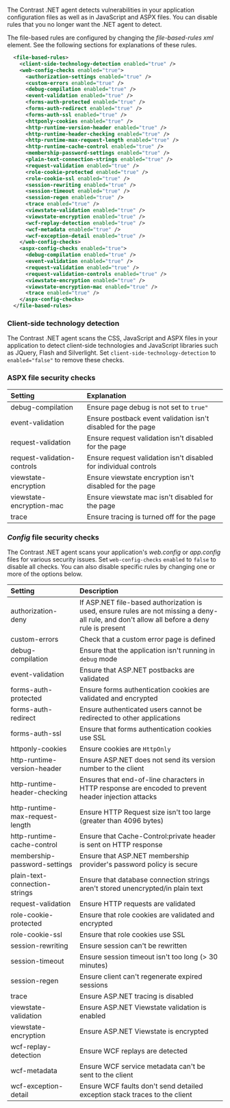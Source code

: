<!--
title: "Level 2 Rules - File-Based Rules"
description: "Information on .NET File-Based Rules"
tags: "installation policy customization rules level agent .Net files"
-->

The Contrast .NET agent detects vulnerabilities in your application configuration files as well as in JavaScript and ASPX files. You can disable rules that you no longer want the .NET agent to detect. 

The file-based rules are configured by changing the *file-based-rules xml* element. See the following sections for explanations of these rules.

```xml
  <file-based-rules>
    <client-side-technology-detection enabled="true" />
    <web-config-checks enabled="true">
      <authorization-settings enabled="true" />
      <custom-errors enabled="true" />
      <debug-compilation enabled="true" />
      <event-validation enabled="true" />
      <forms-auth-protected enabled="true" />
      <forms-auth-redirect enabled="true" />
      <forms-auth-ssl enabled="true" />
      <httponly-cookies enabled="true" />
      <http-runtime-version-header enabled="true" />
      <http-runtime-header-checking enabled="true" />
      <http-runtime-max-request-length enabled="true" />
      <http-runtime-cache-control enabled="true" />
      <membership-password-settings enabled="true" />
      <plain-text-connection-strings enabled="true" />
      <request-validation enabled="true" />
      <role-cookie-protected enabled="true" />
      <role-cookie-ssl enabled="true" />
      <session-rewriting enabled="true" />
      <session-timeout enabled="true" />
      <session-regen enabled="true" />
      <trace enabled="true" />
      <viewstate-validation enabled="true" />
      <viewstate-encryption enabled="true" />
      <wcf-replay-detection enabled="true" />
      <wcf-metadata enabled="true" />
      <wcf-exception-detail enabled="true" />
    </web-config-checks>
    <aspx-config-checks enabled="true">
      <debug-compilation enabled="true" />
      <event-validation enabled="true" />
      <request-validation enabled="true" />
      <request-validation-controls enabled="true" />
      <viewstate-encryption enabled="true" />
      <viewstate-encryption-mac enabled="true" />
      <trace enabled="true" />
    </aspx-config-checks>
  </file-based-rules>
```


### Client-side technology detection 

The Contrast .NET agent scans the CSS, JavaScript and ASPX files in your application to detect client-side technologies and JavaScript libraries such as JQuery, Flash and Silverlight. Set `client-side-technology-detection` to `enabled="false"` to remove these checks.

### ASPX file security checks

Setting | Explanation
:------ |:-----------
debug-compilation | Ensure page debug is not set to `true"`
event-validation | Ensure postback event validation isn't disabled for the page
request-validation | Ensure request validation isn't disabled for the page
request-validation-controls | Ensure request validation isn't disabled for individual controls
viewstate-encryption | Ensure viewstate encryption isn't disabled for the page
viewstate-encryption-mac | Ensure viewstate mac isn't disabled for the page
trace | Ensure tracing is turned off for the page

### *Config* file security checks 

The Contrast .NET agent scans your application's *web.config* or *app.config* files for various security issues. Set `web-config-checks` `enabled` to `false` to disable all checks. You can also disable specific rules by changing one or more of the options below.

Setting | Description
:------ |:-----------
authorization-deny | If ASP.NET file-based authorization is used, ensure rules are not missing a deny-all rule, and don't allow all before a deny rule is present
custom-errors | Check that a custom error page is defined
debug-compilation | Ensure that the application isn't running in `debug` mode
event-validation | Ensure that ASP.NET postbacks are validated
forms-auth-protected | Ensure forms authentication cookies are validated and encrypted
forms-auth-redirect | Ensure authenticated users cannot be redirected to other applications
forms-auth-ssl | Ensure that forms authentication cookies use SSL
httponly-cookies | Ensure cookies are `HttpOnly`
http-runtime-version-header | Ensure ASP.NET does not send its version number to the client
http-runtime-header-checking | Ensures that end-of-line characters in HTTP response are encoded to prevent header injection attacks
http-runtime-max-request-length | Ensure HTTP Request size isn't too large (greater than 4096 bytes)
http-runtime-cache-control | Ensure that Cache-Control:private header is sent on HTTP response
membership-password-settings |  Ensure that ASP.NET membership provider's password policy is secure
plain-text-connection-strings | Ensure that database connection strings aren't stored unencrypted/in plain text
request-validation | Ensure HTTP requests are validated
role-cookie-protected | Ensure that role cookies are validated and encrypted
role-cookie-ssl | Ensure that role cookies use SSL
session-rewriting | Ensure session can't be rewritten
session-timeout | Ensure session timeout isn't too long (> 30 minutes)
session-regen | Ensure client can't regenerate expired sessions
trace | Ensure ASP.NET tracing is disabled
viewstate-validation | Ensure ASP.NET Viewstate validation is enabled
viewstate-encryption | Ensure ASP.NET Viewstate is encrypted
wcf-replay-detection | Ensure WCF replays are detected
wcf-metadata | Ensure WCF service metadata can't be sent to the client
wcf-exception-detail | Ensure WCF faults don't send detailed exception stack traces to the client
